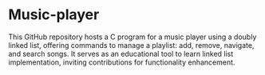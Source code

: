 # Music-player
This GitHub repository hosts a C program for a music player using a doubly linked list, offering commands to manage a playlist: add, remove, navigate, and search songs. It serves as an educational tool to learn linked list implementation, inviting contributions for functionality enhancement. 
